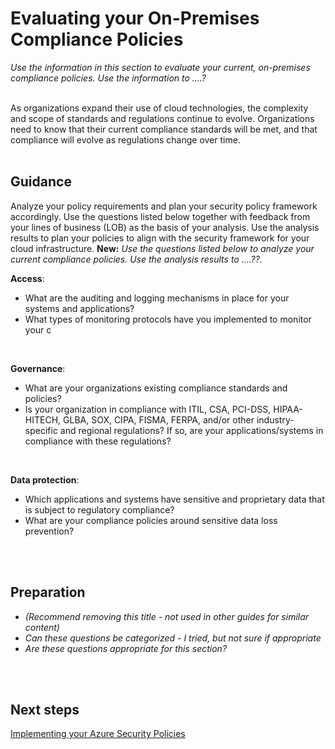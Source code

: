 # Evaluating your On-Premises Compliance Policies
*Use the information in this section to evaluate your current, on-premises compliance policies. Use the information to ....?*
<br />
<br />

As organizations expand their use of cloud technologies, the complexity and scope of standards and regulations continue to evolve. Organizations need to know that their current compliance standards will be met, and that compliance will evolve as regulations change over time. 
<br />
<br />

## Guidance 
Analyze your policy requirements and plan your security policy framework accordingly. Use the questions listed below together with feedback from your lines of business (LOB) as the basis of your analysis. Use the analysis results to plan your policies to align with the security framework for your cloud infrastructure.
**New:** *Use the questions listed below to analyze your current compliance policies. Use the analysis results to ....??.*

**Access**:
- What are the auditing and logging mechanisms in place for your systems and applications? 
- What types of monitoring protocols have you implemented to monitor your c 
<br />

**Governance**:
- What are your organizations existing compliance standards and policies? 
- Is your organization in compliance with ITIL, CSA, PCI-DSS, HIPAA-HITECH, GLBA, SOX, CIPA, FISMA, FERPA, and/or other industry-specific and regional regulations? If so, are your applications/systems in compliance with these regulations? 
<br />

**Data protection**:
- Which applications and systems have sensitive and proprietary data that is subject to regulatory compliance? 
- What are your compliance policies around sensitive data loss prevention? 
<br />
<br />

## Preparation 
- *(Recommend removing this title - not used in other guides for similar content)*
- *Can these questions be categorized - I tried, but not sure if appropriate*
- *Are these questions appropriate for this section?*
<br />
<br />

## Next steps
[Implementing your Azure Security Policies](2.0-Implementing-your-Azure-Security-Policies.md)
